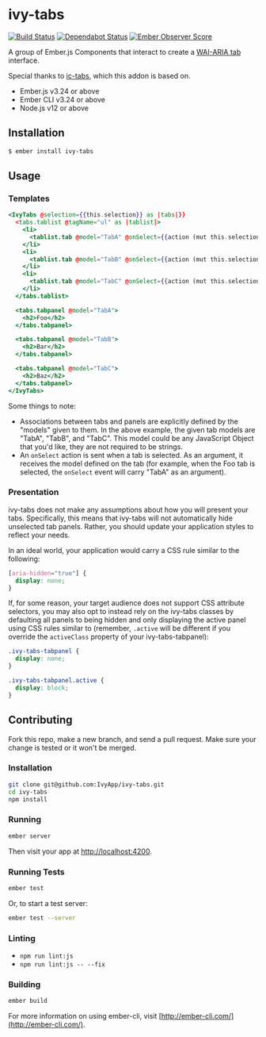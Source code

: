 # ivy-tabs

[![Build Status](https://travis-ci.org/IvyApp/ivy-tabs.svg?branch=master)](https://travis-ci.org/IvyApp/ivy-tabs)
[![Dependabot Status](https://api.dependabot.com/badges/status?host=github&repo=IvyApp/ivy-tabs)](https://dependabot.com)
[![Ember Observer Score](http://emberobserver.com/badges/ivy-tabs.svg)](http://emberobserver.com/addons/ivy-tabs)

A group of Ember.js Components that interact to create a [WAI-ARIA tab] interface.

Special thanks to [ic-tabs], which this addon is based on.

* Ember.js v3.24 or above
* Ember CLI v3.24 or above
* Node.js v12 or above

## Installation

```sh
$ ember install ivy-tabs
```

## Usage

### Templates

```handlebars
<IvyTabs @selection={{this.selection}} as |tabs|}}
  <tabs.tablist @tagName="ul" as |tablist|>
    <li>
      <tablist.tab @model="TabA" @onSelect={{action (mut this.selection)}}>Foo</tablist.tab>
    </li>
    <li>
      <tablist.tab @model="TabB" @onSelect={{action (mut this.selection)}}>Bar</tablist.tab>
    </li>
    <li>
      <tablist.tab @model="TabC" @onSelect={{action (mut this.selection)}}>Baz</tablist.tab>
    </li>
  </tabs.tablist>

  <tabs.tabpanel @model="TabA">
    <h2>Foo</h2>
  </tabs.tabpanel>

  <tabs.tabpanel @model="TabB">
    <h2>Bar</h2>
  </tabs.tabpanel>

  <tabs.tabpanel @model="TabC">
    <h2>Baz</h2>
  </tabs.tabpanel>
</IvyTabs>
```

Some things to note:

  * Associations between tabs and panels are explicitly defined by the "models"
    given to them. In the above example, the
    given tab models are "TabA", "TabB", and "TabC". This model could be any
    JavaScript Object that you'd like, they are not required to be strings.
  * An `onSelect` action is sent when a tab is selected. As an argument, it
    receives the model defined on the tab (for example, when the Foo tab is
    selected, the `onSelect` event will carry "TabA" as an argument).

### Presentation

ivy-tabs does not make any assumptions about how you will present your tabs.
Specifically, this means that ivy-tabs will not automatically hide unselected
tab panels. Rather, you should update your application styles to reflect your
needs.

In an ideal world, your application would carry a CSS rule similar to the
following:

```css
[aria-hidden="true"] {
  display: none;
}
```

If, for some reason, your target audience does not support CSS attribute
selectors, you may also opt to instead rely on the ivy-tabs classes by
defaulting all panels to being hidden and only displaying the active panel
using CSS rules similar to (remember, `.active` will be different if you
override the `activeClass` property of your ivy-tabs-tabpanel):

```css
.ivy-tabs-tabpanel {
  display: none;
}

.ivy-tabs-tabpanel.active {
  display: block;
}
```


## Contributing

Fork this repo, make a new branch, and send a pull request. Make sure your
change is tested or it won't be merged.

### Installation

```sh
git clone git@github.com:IvyApp/ivy-tabs.git
cd ivy-tabs
npm install
```

### Running

```sh
ember server
```

Then visit your app at [http://localhost:4200](http://localhost:4200).

### Running Tests

```sh
ember test
```

Or, to start a test server:

```sh
ember test --server
```

### Linting

* `npm run lint:js`
* `npm run lint:js -- --fix`

### Building

```sh
ember build
```

For more information on using ember-cli, visit
[http://ember-cli.com/](http://ember-cli.com/).

[WAI-ARIA tab]: http://www.w3.org/TR/wai-aria/roles#tab
[ic-tabs]: https://github.com/instructure/ic-tabs
